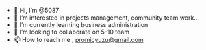 - 👋 Hi, I’m @5087
- 👀 I’m interested in projects management, community team work...
- 🌱 I’m currently learning business administration 
- 💞️ I’m looking to collaborate on 5-10 team
- 📫 How to reach me , promicyuzu@gmail.com 

<!---
5087/5087 is a ✨ special ✨ repository because its `README.md` (this file) appears on your GitHub profile.
You can click the Preview link to take a look at your changes.
--->

